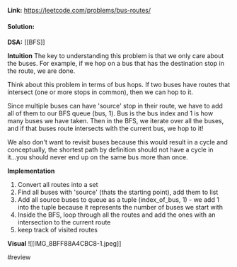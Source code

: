 
**Link:** https://leetcode.com/problems/bus-routes/ 
#### Solution:

**DSA:** [[BFS]]

**Intuition**
The key to understanding this problem is that we only care about the buses.
For example, if we hop on a bus that has the destination stop in the route, we are done. 

Think about this problem in terms of bus hops. If two buses have routes that intersect (one or more stops in common), then we can hop to it. 

Since multiple buses can have 'source' stop in their route, we have to add all of them to our BFS queue (bus, 1). Bus is the bus index and 1 is how many buses we have taken. Then in the BFS, we iterate over all the buses, and if that buses route intersects with the current bus, we hop to it! 

We also don't want to revisit buses because this would result in a cycle and conceptually, the shortest path by definition should not have a cycle in it...you should never end up on the same bus more than once. 

**Implementation**
1. Convert all routes into a set
2. Find all buses with 'source' (thats the starting point), add them to list
3. Add all source buses to queue as a tuple (index_of_bus, 1) - we add 1 into the tuple because it represents the number of buses we start with
4. Inside the BFS, loop through all the routes and add the ones with an intersection to the current route
5. keep track of visited routes

**Visual**
![[IMG_8BFF88A4CBC8-1.jpeg]]

#review